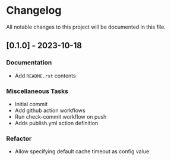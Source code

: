# Changelog

All notable changes to this project will be documented in this file.

## [0.1.0] - 2023-10-18

### Documentation

- Add `README.rst` contents

### Miscellaneous Tasks

- Initial commit
- Add github action workflows
- Run check-commit workflow on push
- Adds publish.yml action definition

### Refactor

- Allow specifying default cache timeout as config value

<!-- generated by git-cliff -->
